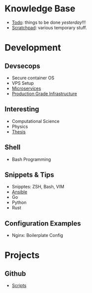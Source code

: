 # Knowledge Base

* [Todo](todo): things to be done _yesterday_!!!
* [Scratchpad](scratchpad): various temporary stuff.

# Development

## Devsecops

* Secure container OS
* VPS Setup
* [Microservices](microservices)
* [Production Grade Infrastructure](prod-infra)

## Interesting

* Computational Science
* Physics
* [Thesis](thesis)

## Shell

* Bash Programming

## Snippets & Tips

* Snipptes: ZSH, Bash, VIM
* [Ansible](ansible)
* Go
* Python
* Rust

## Configuration Examples

* Nginx: Boilerplate Config

# Projects

## Github

* [Scripts](https://github.com/prasetiyohadi/scripts)
